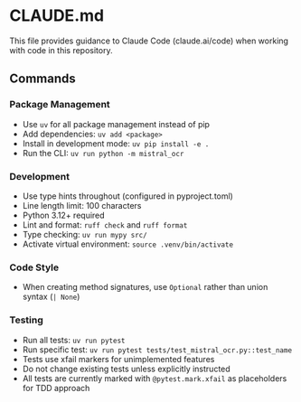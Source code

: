 # CLAUDE.md

This file provides guidance to Claude Code (claude.ai/code) when working with code in this repository.

## Commands

### Package Management

- Use `uv` for all package management instead of pip
- Add dependencies: `uv add <package>`
- Install in development mode: `uv pip install -e .`
- Run the CLI: `uv run python -m mistral_ocr`

### Development

- Use type hints throughout (configured in pyproject.toml)
- Line length limit: 100 characters
- Python 3.12+ required
- Lint and format: `ruff check` and `ruff format`
- Type checking: `uv run mypy src/`
- Activate virtual environment: `source .venv/bin/activate`

### Code Style

- When creating method signatures, use `Optional` rather than union syntax (`| None`)

### Testing

- Run all tests: `uv run pytest`
- Run specific test: `uv run pytest tests/test_mistral_ocr.py::test_name`
- Tests use xfail markers for unimplemented features
- Do not change existing tests unless explicitly instructed
- All tests are currently marked with `@pytest.mark.xfail` as placeholders for TDD approach

